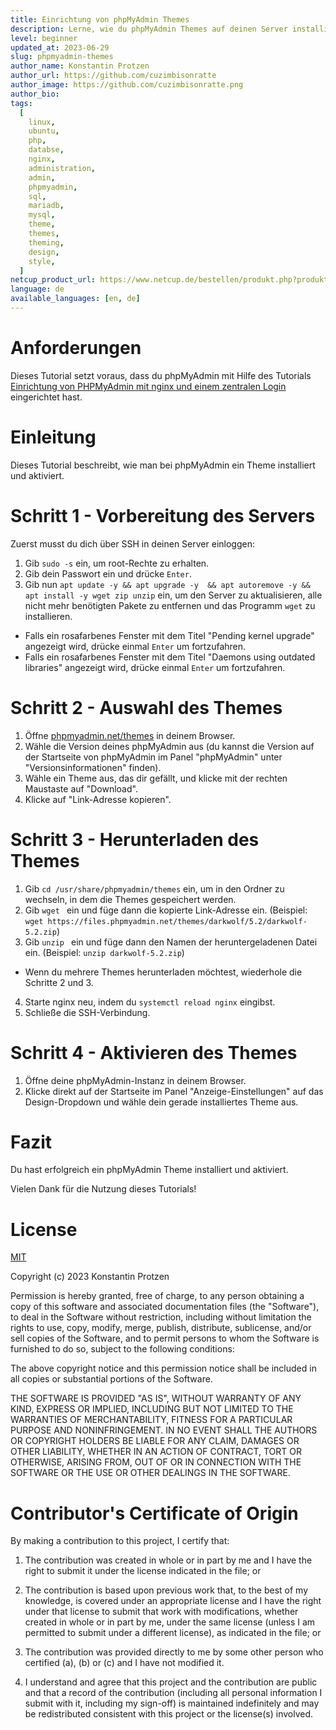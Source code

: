```yaml
---
title: Einrichtung von phpMyAdmin Themes
description: Lerne, wie du phpMyAdmin Themes auf deinen Server installierst und aktivierst.
level: beginner
updated_at: 2023-06-29
slug: phpmyadmin-themes
author_name: Konstantin Protzen
author_url: https://github.com/cuzimbisonratte
author_image: https://github.com/cuzimbisonratte.png
author_bio:
tags:
  [
    linux,
    ubuntu,
    php,
    databse,
    nginx,
    administration,
    admin,
    phpmyadmin,
    sql,
    mariadb,
    mysql,
    theme,
    themes,
    theming,
    design,
    style,
  ]
netcup_product_url: https://www.netcup.de/bestellen/produkt.php?produkt=2991
language: de
available_languages: [en, de]
---
```


# Anforderungen

Dieses Tutorial setzt voraus, dass du phpMyAdmin mit Hilfe des Tutorials [Einrichtung von PHPMyAdmin mit nginx und einem zentralen Login](https://community.netcup.com/de/tutorials/phpmyadmin-with-central-login) eingerichtet hast.

# Einleitung

Dieses Tutorial beschreibt, wie man bei phpMyAdmin ein Theme installiert und aktiviert.

# Schritt 1 - Vorbereitung des Servers

Zuerst musst du dich über SSH in deinen Server einloggen:

1. Gib `sudo -s` ein, um root-Rechte zu erhalten.
2. Gib dein Passwort ein und drücke `Enter`.
3. Gib nun `apt update -y && apt upgrade -y  && apt autoremove -y && apt install -y wget zip unzip` ein, um den Server zu aktualisieren, alle nicht mehr benötigten Pakete zu entfernen und das Programm `wget` zu installieren.

- Falls ein rosafarbenes Fenster mit dem Titel "Pending kernel upgrade" angezeigt wird, drücke einmal `Enter` um fortzufahren.
- Falls ein rosafarbenes Fenster mit dem Titel "Daemons using outdated libraries" angezeigt wird, drücke einmal `Enter` um fortzufahren.

# Schritt 2 - Auswahl des Themes

1. Öffne [phpmyadmin.net/themes](https://www.phpmyadmin.net/themes/) in deinem Browser.
2. Wähle die Version deines phpMyAdmin aus (du kannst die Version auf der Startseite von phpMyAdmin im Panel "phpMyAdmin" unter "Versionsinformationen" finden).
3. Wähle ein Theme aus, das dir gefällt, und klicke mit der rechten Maustaste auf "Download".
4. Klicke auf "Link-Adresse kopieren".

# Schritt 3 - Herunterladen des Themes

1. Gib `cd /usr/share/phpmyadmin/themes` ein, um in den Ordner zu wechseln, in dem die Themes gespeichert werden.
2. Gib `wget ` ein und füge dann die kopierte Link-Adresse ein. (Beispiel: `wget https://files.phpmyadmin.net/themes/darkwolf/5.2/darkwolf-5.2.zip`)
3. Gib `unzip ` ein und füge dann den Namen der heruntergeladenen Datei ein. (Beispiel: `unzip darkwolf-5.2.zip`)

- Wenn du mehrere Themes herunterladen möchtest, wiederhole die Schritte 2 und 3.

4. Starte nginx neu, indem du `systemctl reload nginx` eingibst.
5. Schließe die SSH-Verbindung.

# Schritt 4 - Aktivieren des Themes

1. Öffne deine phpMyAdmin-Instanz in deinem Browser.
2. Klicke direkt auf der Startseite im Panel "Anzeige-Einstellungen" auf das Design-Dropdown und wähle dein gerade installiertes Theme aus.

# Fazit

Du hast erfolgreich ein phpMyAdmin Theme installiert und aktiviert.

Vielen Dank für die Nutzung dieses Tutorials!

# License

[MIT](https://github.com/netcup-community/community-tutorials/blob/main/LICENSE)

Copyright (c) 2023 Konstantin Protzen

Permission is hereby granted, free of charge, to any person obtaining a copy of this software and associated documentation files (the "Software"), to deal in the Software without restriction, including without limitation the rights to use, copy, modify, merge, publish, distribute, sublicense, and/or sell copies of the Software, and to permit persons to whom the Software is furnished to do so, subject to the following conditions:

The above copyright notice and this permission notice shall be included in all copies or substantial portions of the Software.

THE SOFTWARE IS PROVIDED "AS IS", WITHOUT WARRANTY OF ANY KIND, EXPRESS OR IMPLIED, INCLUDING BUT NOT LIMITED TO THE WARRANTIES OF MERCHANTABILITY, FITNESS FOR A PARTICULAR PURPOSE AND NONINFRINGEMENT. IN NO EVENT SHALL THE AUTHORS OR COPYRIGHT HOLDERS BE LIABLE FOR ANY CLAIM, DAMAGES OR OTHER LIABILITY, WHETHER IN AN ACTION OF CONTRACT, TORT OR OTHERWISE, ARISING FROM, OUT OF OR IN CONNECTION WITH THE SOFTWARE OR THE USE OR OTHER DEALINGS IN THE SOFTWARE.

# Contributor's Certificate of Origin

By making a contribution to this project, I certify that:

1.  The contribution was created in whole or in part by me and I have the right to submit it under the license indicated in the file; or

2.  The contribution is based upon previous work that, to the best of my knowledge, is covered under an appropriate license and I have the right under that license to submit that work with modifications, whether created in whole or in part by me, under the same license (unless I am permitted to submit under a different license), as indicated in the file; or

3.  The contribution was provided directly to me by some other person who certified (a), (b) or (c) and I have not modified it.

4.  I understand and agree that this project and the contribution are public and that a record of the contribution (including all personal information I submit with it, including my sign-off) is maintained indefinitely and may be redistributed consistent with this project or the license(s) involved.
